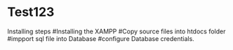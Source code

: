 # Test123
Installing steps
#Installing the XAMPP
#Copy source files into htdocs folder
#impport sql file into Database
#configure Database credentials.
